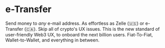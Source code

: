# e-Transfer
Send money to *any* e-mail address. As effortless as Zelle (🇺🇸) or e-Transfer (🇨🇦). Skip all of crypto's UX issues. This is the new standard of user-friendly Web3 UX, to onboard the next billion users. Fiat-To-Fiat, Wallet-to-Wallet, and everything in between.
